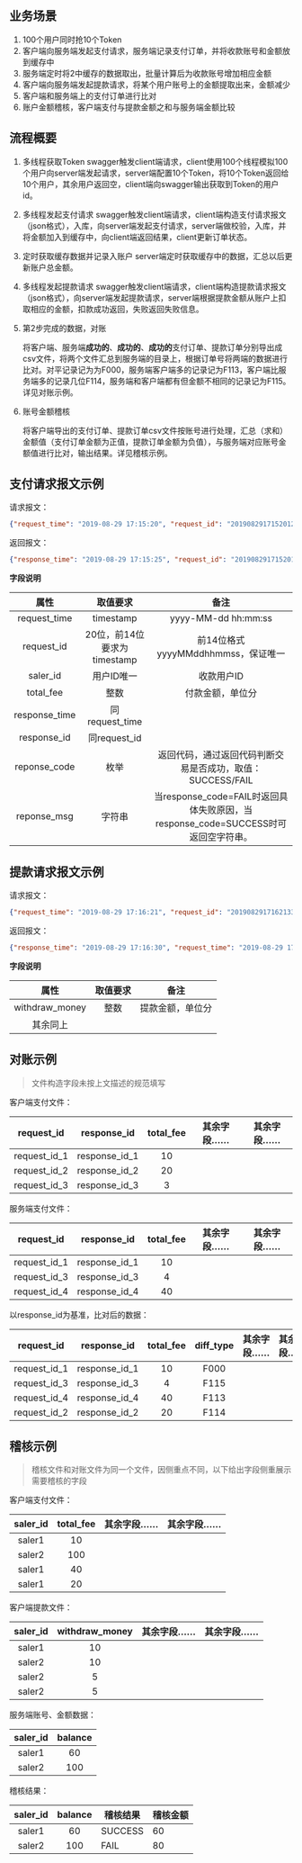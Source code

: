 ## 业务场景

1. 100个用户同时抢10个Token
2. 客户端向服务端发起支付请求，服务端记录支付订单，并将收款账号和金额放到缓存中
3. 服务端定时将2中缓存的数据取出，批量计算后为收款账号增加相应金额
4. 客户端向服务端发起提款请求，将某个用户账号上的金额提取出来，金额减少
5. 客户端和服务端上的支付订单进行比对
6. 账户金额稽核，客户端支付与提款金额之和与服务端金额比较

## 流程概要

1. 多线程获取Token
  swagger触发client端请求，client使用100个线程模拟100个用户向server端发起请求，server端配置10个Token，将10个Token返回给10个用户，其余用户返回空，client端向swagger输出获取到Token的用户id。

2. 多线程发起支付请求
  swagger触发client端请求，client端构造支付请求报文（json格式），入库，向server端发起支付请求，server端做校验，入库，并将金额加入到缓存中，向client端返回结果，client更新订单状态。

3. 定时获取缓存数据并记录入账户
  server端定时获取缓存中的数据，汇总以后更新账户总金额。

4. 多线程发起提款请求
  swagger触发client端请求，client端构造提款请求报文（json格式），向server端发起提款请求，server端根据提款金额从账户上扣取相应的金额，扣款成功返回，失败返回失败信息。

5. 第2步完成的数据，对账

   将客户端、服务端**成功的**、**成功的**、**成功的**支付订单、提款订单分别导出成csv文件，将两个文件汇总到服务端的目录上，根据订单号将两端的数据进行比对。对平记录记为为F000，服务端客户端多的记录记为F113，客户端比服务端多的记录几位F114，服务端和客户端都有但金额不相同的记录记为F115。详见对账示例。

6. 账号金额稽核

   将客户端导出的支付订单、提款订单csv文件按账号进行处理，汇总（求和）金额值（支付订单金额为正值，提款订单金额为负值），与服务端对应账号金额值进行比对，输出结果。详见稽核示例。

## 支付请求报文示例

请求报文：
```json
{"request_time": "2019-08-29 17:15:20", "request_id": "20190829171520123456", "saler_id": "saler2", "total_fee": "100"}
```
返回报文：

```json
{"response_time": "2019-08-29 17:15:25", "request_id": "20190829171520123456", "response_id": "20190829171525654321", "saler_id": "saler2", "total_fee": "100", "reponse_code": "SUCCESS", "response_msg": "OK"}
```



**字段说明**

|     属性      |          取值要求           |                             备注                             |
| :-----------: | :-------------------------: | :----------------------------------------------------------: |
| request_time  |          timestamp          |                     yyyy-MM-dd hh:mm:ss                      |
|  request_id   | 20位，前14位要求为timestamp |              前14位格式yyyyMMddhhmmss，保证唯一              |
|   saler_id    |         用户ID唯一          |                          收款用户ID                          |
|   total_fee   |            整数             |                       付款金额，单位分                       |
| response_time |       同request_time        |                                                              |
|  response_id  |        同request_id         |                                                              |
| reponse_code  |            枚举             |  返回代码，通过返回代码判断交易是否成功，取值：SUCCESS/FAIL  |
|  reponse_msg  |           字符串            | 当response_code=FAIL时返回具体失败原因，当response_code=SUCCESS时可返回空字符串。 |



## 提款请求报文示例
请求报文：
```json
{"request_time": "2019-08-29 17:16:21", "request_id": "20190829171621334455", "withdraw_money": "100", "saler_id": "saler1"}
```
返回报文：

```json
{"response_time": "2019-08-29 17:16:30", "request_time": "2019-08-29 17:16:21", "request_id": "20190829171621334455", "withdraw_money": "100", "saler_id": "saler1", "response_id": "20190829171630554433", "reponse_code": "FAIL", "response_msg": "账户余额不足，提款失败"}
```

**字段说明**

|      属性      | 取值要求 |       备注       |
| :------------: | :------: | :--------------: |
| withdraw_money |   整数   | 提款金额，单位分 |
|    其余同上    |          |                  |



## 对账示例

> 文件构造字段未按上文描述的规范填写

客户端支付文件：

|      request_id      | response_id |       total_fee       |    其余字段……   | 其余字段…… |
| :------------: | :------: | :--------------: | :------: | -------------- |
| request_id_1 | response_id_1 | 10 | |  |
| request_id_2 | response_id_2 | 20 | |  |
| request_id_3 | response_id_3 | 3 | |  |

服务端支付文件：

|      request_id      | response_id |       total_fee       |    其余字段……   | 其余字段…… |
| :------------: | :------: | :--------------: | :------: | -------------- |
| request_id_1 | response_id_1 | 10 | |  |
| request_id_3 | response_id_3 | 4 | |  |
| request_id_4 | response_id_4 | 40 | |  |

以response_id为基准，比对后的数据：

|      request_id      | response_id |       total_fee       | diff_type | 其余字段…… | 其余字段…… |
| :------------: | :------: | :--------------: | :------: | -------------- | -------------- |
| request_id_1 | response_id_1 | 10 | F000 |  |  |
| request_id_3 | response_id_3 | 4 | F115 |  |  |
| request_id_4 | response_id_4 | 40 | F113 |  |  |
| request_id_2 | response_id_2 | 20 | F114 | |  |

## 稽核示例

> 稽核文件和对账文件为同一个文件，因侧重点不同，以下给出字段侧重展示需要稽核的字段

客户端支付文件：

| saler_id | total_fee | 其余字段…… | 其余字段…… |
| :------: | :-------: | ---------- | ---------- |
|  saler1  |    10     |            |            |
|  saler2  |    100    |            |            |
|  saler1  |    40     |            |            |
|  saler1  |    20     |            |            |

客户端提款文件：

| saler_id | withdraw_money | 其余字段…… | 其余字段…… |
| :------: | :------------: | ---------- | ---------- |
|  saler1  |       10       |            |            |
|  saler2  |       10       |            |            |
|  saler2  |       5        |            |            |
|  saler2  |       5        |            |            |

服务端账号、金额数据：

| saler_id | balance |
| :------: | :-----: |
|  saler1  |   60    |
|  saler2  |   100   |

稽核结果：

| saler_id | balance | 稽核结果 | 稽核金额 |
| :------: | :------------: | ---------- | ---------- |
|  saler1  |       60       |   SUCCESS         |   60         |
|  saler2  |       100       |     FAIL       |      80      |
